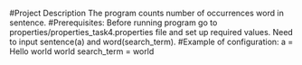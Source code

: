 #Project Description
The program counts number of occurrences word in sentence. 
#Prerequisites: 
Before running program go to properties/properties_task4.properties file and set up required values.
Need to input sentence(a) and word(search_term).
#Example of configuration: 
a = Hello world world
search_term = world